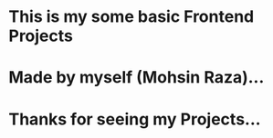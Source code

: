 # This is my some basic Frontend Projects

# Made by myself (Mohsin Raza)...

# Thanks for seeing my Projects...
